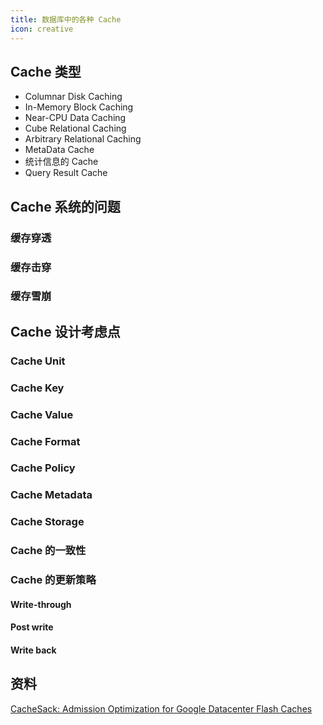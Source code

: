 ```yaml
---
title: 数据库中的各种 Cache
icon: creative
---
```


## Cache 类型

- Columnar Disk Caching
- In-Memory Block Caching
- Near-CPU Data Caching
- Cube Relational Caching
- Arbitrary Relational Caching
- MetaData Cache
- 统计信息的 Cache
- Query Result Cache

## Cache 系统的问题

### 缓存穿透

### 缓存击穿

### 缓存雪崩

## Cache 设计考虑点

### Cache Unit

### Cache Key

### Cache Value

### Cache Format

### Cache Policy

### Cache Metadata

### Cache Storage

### Cache 的一致性

### Cache 的更新策略

#### Write-through

#### Post write

#### Write back

## 资料

[CacheSack: Admission Optimization for Google
Datacenter Flash Caches](https://www.usenix.org/system/files/atc22-yang-tzu-wei.pdf)
